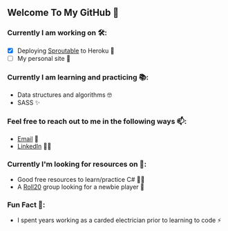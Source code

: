 ## Welcome To My GitHub 👋

### Currently I am working on 🛠️:
- [x] Deploying [Sproutable](https://sprouttable.herokuapp.com/) to Heroku 🌱
- [ ] My personal site 📄

### Currently I am learning and practicing 📚:
* Data structures and algorithms 🤓
* SASS ✨

### Feel free to reach out to me in the following ways 📫:
* [Email](mailto:Ryan.M.Schleck@gmail.com) 📧
* [LinkedIn](https://www.linkedin.com/in/ryan-schleck/) 🧑‍💼

### Currently I'm looking for resources on 📑:
* Good free resources to learn/practice C# 🧑‍🏫
* A [Roll20](https://roll20.net/) group looking for a newbie player 🎲

### Fun Fact 🔖:
* I spent years working as a carded electrician prior to learning to code ⚡
